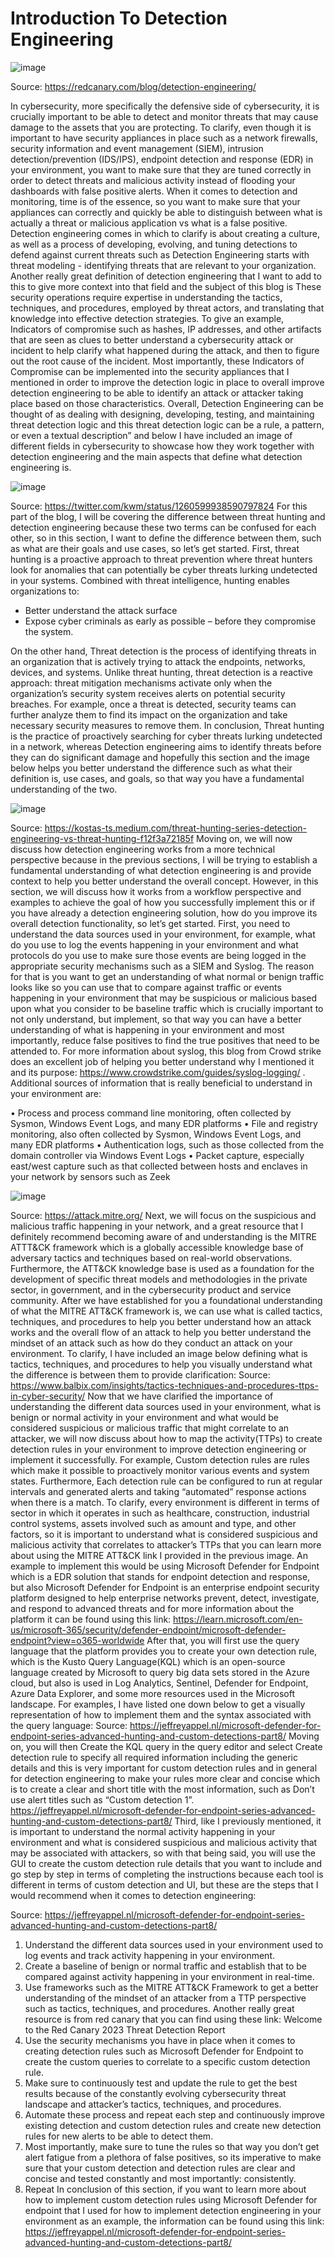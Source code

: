 
# Introduction To Detection Engineering

![image](https://github.com/enleak/enleak.github.io/assets/55566953/76bfb6c2-ceb1-4b71-ac4b-e3311b0c7572)

 
Source: https://redcanary.com/blog/detection-engineering/ 


In cybersecurity, more specifically the defensive side of cybersecurity, it is crucially important to be able to detect and monitor threats that may cause damage to the assets that you are protecting. To clarify, even though it is important to have security appliances in place such as a network firewalls, security information and event management (SIEM), intrusion detection/prevention (IDS/IPS), endpoint detection and response (EDR) in your environment, you want to make sure that they are tuned correctly in order to detect threats and malicious activity instead of flooding your dashboards with false positive alerts. When it comes to detection and monitoring, time is of the essence, so you want to make sure that your appliances can correctly and quickly be able to distinguish between what is actually a threat or malicious application vs what is a false positive. Detection engineering comes in which to clarify is about creating a culture, as well as a process of developing, evolving, and tuning detections to defend against current threats such as Detection Engineering starts with threat modeling  - identifying threats that are relevant to your organization. Another really great definition of detection engineering that I want to add to this to give more context into that field and the subject of this blog is These security operations require expertise in understanding the tactics, techniques, and procedures, employed by threat actors, and translating that knowledge into effective detection strategies. To give an example, Indicators of compromise such as hashes, IP addresses, and other artifacts that are seen as clues to better understand a cybersecurity attack or incident to help clarify what happened during the attack, and then to figure out the root cause of the incident. Most importantly, these Indicators of Compromise can be implemented into the security appliances that I mentioned in order to improve the detection logic in place to overall improve detection engineering to be able to identify an attack or attacker taking place based on those characteristics. Overall, Detection Engineering can be thought of as dealing with designing, developing, testing, and maintaining threat detection logic and this threat detection logic can be a rule, a pattern, or even a textual description” and below I have included an image of different fields in cybersecurity to showcase how they work together with detection engineering and the main aspects that define what detection engineering is.

 ![image](https://github.com/enleak/enleak.github.io/assets/55566953/22962552-a3cf-4494-bf12-d8d783fb2c1f)

Source: https://twitter.com/kwm/status/1260599938590797824 
	For this part of the blog, I will be covering the difference between threat hunting and detection engineering because these two terms can be confused for each other, so in this section, I want to define the difference between them, such as what are their goals and use cases, so let’s get started. First, threat hunting is a proactive approach to threat prevention where threat hunters look for anomalies that can potentially be cyber threats lurking undetected in your systems. Combined with threat intelligence, hunting enables organizations to:
+	Better understand the attack surface
+	Expose cyber criminals as early as possible – before they compromise the system.
  

On the other hand, Threat detection is the process of identifying threats in an organization that is actively trying to attack the endpoints, networks, devices, and systems. Unlike threat hunting, threat detection is a reactive approach: threat mitigation mechanisms activate only when the organization’s security system receives alerts on potential security breaches. For example, once a threat is detected, security teams can further analyze them to find its impact on the organization and take necessary security measures to remove them. In conclusion, Threat hunting is the practice of proactively searching for cyber threats lurking undetected in a network, whereas  Detection engineering aims to identify threats before they can do significant damage and hopefully this section and the image below helps you better understand the difference such as what their definition is, use cases, and goals, so that way you have a fundamental understanding of the two.

 ![image](https://github.com/enleak/enleak.github.io/assets/55566953/e054e40a-094d-4500-91cc-f107099ffd60)

Source: https://kostas-ts.medium.com/threat-hunting-series-detection-engineering-vs-threat-hunting-f12f3a72185f 
	Moving on, we will now discuss how detection engineering works from a more technical perspective because in the previous sections, I will be trying to establish a fundamental understanding of what detection engineering is and provide context to help you better understand the overall concept. However, in this section, we will discuss how it works from a workflow perspective and examples to achieve the goal of how you successfully implement this or if you have already a detection engineering solution, how do you improve its overall detection functionality, so let’s get started. First, you need to understand the data sources used in your environment, for example, what do you use to log the events happening in your environment and what protocols do you use to make sure those events are being logged in the appropriate security mechanisms such as a SIEM and Syslog. The reason for that is you want to get an understanding of what normal or benign traffic looks like so you can use that to compare against traffic or events happening in your environment that may be suspicious or malicious based upon what you consider to be baseline traffic which is crucially important to not only understand, but implement, so that way you can have a better understanding of what is happening in your environment and most importantly, reduce false positives to find the true positives that need to be attended to. For more information about syslog, this blog from Crowd strike does an excellent job of helping you better understand why I mentioned it and its purpose: https://www.crowdstrike.com/guides/syslog-logging/ . Additional sources of information that is really beneficial to understand in your environment are:

•	Process and process command line monitoring, often collected by Sysmon, Windows Event Logs, and many EDR platforms
•	File and registry monitoring, also often collected by Sysmon, Windows Event Logs, and many EDR platforms
•	Authentication logs, such as those collected from the domain controller via Windows Event Logs
•	Packet capture, especially east/west capture such as that collected between hosts and enclaves in your network by sensors such as Zeek

![image](https://github.com/enleak/enleak.github.io/assets/55566953/145d9a03-a01f-49f2-bc30-50774663494f)

 
Source: https://attack.mitre.org/ 
Next, we will focus on the suspicious and malicious traffic happening in your network, and a great resource that I definitely recommend becoming aware of and understanding is the MITRE ATTT&CK framework which is a globally accessible knowledge base of adversary tactics and techniques based on real-world observations. Furthermore, the ATT&CK knowledge base is used as a foundation for the development of specific threat models and methodologies in the private sector, in government, and in the cybersecurity product and service community. After we have established for you a foundational understanding of what the MITRE ATT&CK framework is, we can use what is called tactics, techniques, and procedures to help you better understand how an attack works and the overall flow of an attack to help you better understand the mindset of an attack such as how do they conduct an attack on your environment. To clarify, I have included an image below defining what is tactics, techniques, and procedures to help you visually understand what the difference is between them to provide clarification:
Source: https://www.balbix.com/insights/tactics-techniques-and-procedures-ttps-in-cyber-security/ 
	Now that we have clarified the importance of understanding the different data sources used in your environment, what is benign or normal activity in your environment and what would be considered suspicious or malicious traffic that might correlate to an attacker, we will now discuss about how to map the activity(TTPs) to create detection rules in your environment to improve detection engineering or implement it successfully. For example, Custom detection rules are rules which make it possible to proactively monitor various events and system states. Furthermore, Each detection rule can be configured to run at regular intervals and generated alerts and taking “automated” response actions when there is a match. To clarify, every environment is different in terms of sector in which it operates in such as healthcare, construction, industrial control systems, assets involved such as amount and type, and other factors, so it is important to understand what is considered suspicious and malicious activity that correlates to attacker’s TTPs that you can learn more about using the MITRE ATT&CK link I provided in the previous image. An example to implement this would be using Microsoft Defender for Endpoint which is a EDR solution that stands for endpoint detection and response, but also Microsoft Defender for Endpoint is an enterprise endpoint security platform designed to help enterprise networks prevent, detect, investigate, and respond to advanced threats and for more information about the platform it can be found using this link: https://learn.microsoft.com/en-us/microsoft-365/security/defender-endpoint/microsoft-defender-endpoint?view=o365-worldwide After that, you will first use the query language that the platform provides you to create your own detection rule, which is the Kusto Query Language(KQL) which is an open-source language created by Microsoft to query big data sets stored in the Azure cloud, but also is used in Log Analytics, Sentinel, Defender for Endpoint, Azure Data Explorer, and some more resources used in the Microsoft landscape. For examples, I have listed one down below to get a visually representation of how to implement them and the syntax associated with the query language:
Source: https://jeffreyappel.nl/microsoft-defender-for-endpoint-series-advanced-hunting-and-custom-detections-part8/ 
Moving on, you will then Create the KQL query in the query editor and select Create detection rule to specify all required information including the generic details and this is very important for custom detection rules and in general for detection engineering to make your rules more clear and concise which is to create a clear and short title with the most information, such as Don’t use alert titles such as “Custom detection 1”.
https://jeffreyappel.nl/microsoft-defender-for-endpoint-series-advanced-hunting-and-custom-detections-part8/ Third, like I previously mentioned, it is important to understand the normal activity happening in your environment and what is considered suspicious and malicious activity that may be associated with attackers, so with that being said, you will use the GUI to create the custom detection rule details that you want to include and go step by step in terms of completing the instructions because each tool is different in terms of custom detection and UI, but these are the steps that I would recommend when it comes to detection engineering:
 





Source: https://jeffreyappel.nl/microsoft-defender-for-endpoint-series-advanced-hunting-and-custom-detections-part8/
1.	Understand the different data sources used in your environment used to log events and track activity happening in your environment.
2.	Create a baseline of benign or normal traffic and establish that to be compared against activity happening in your environment in real-time.
3.	Use frameworks such as the MITRE ATT&CK Framework to get a better understanding of the mindset of an attacker from a TTP perspective such as tactics, techniques, and procedures. Another really great resource is from red canary that you can find using these link: Welcome to the Red Canary 2023 Threat Detection Report
4.	Use the security mechanisms you have in place when it comes to creating detection rules such as Microsoft Defender for Endpoint to create the custom queries to correlate to a specific custom detection rule.
5.	Make sure to continuously test and update the rule to get the best results because of the constantly evolving cybersecurity threat landscape and attacker’s tactics, techniques, and procedures.
6.	Automate these process and repeat each step and continuously improve existing  detection and custom detection rules  and create new detection rules for new alerts to be able to detect them.
7.	Most importantly, make sure to tune the rules so that way you don’t get alert fatigue from a plethora of false positives, so its imperative to make sure that your custom detection and detection rules are clear and concise and tested constantly and most importantly: consistently.
8.	Repeat
In conclusion of this section, if you want to learn more about how to implement custom detection rules using Microsoft Defender for endpoint that I used for how to implement detection engineering in your environment as an example, the information can be found using this link: https://jeffreyappel.nl/microsoft-defender-for-endpoint-series-advanced-hunting-and-custom-detections-part8/
